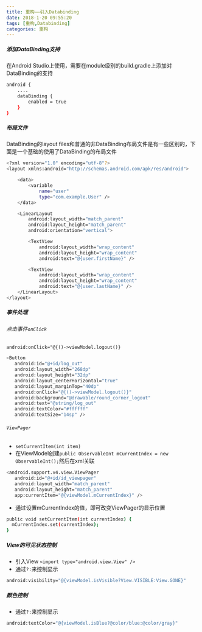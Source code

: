 ```yaml
---
title: 重构——引入Databinding
date: 2018-1-20 09:55:20
tags: [重构,Databinding]
categories: 重构
---
```

##### 添加DataBinding支持
在Android Studio上使用，需要在module级别的build.gradle上添加对DataBinding的支持
``` bash
android {
    ....
    dataBinding {
        enabled = true
    }
}
```
##### 布局文件
DataBinding的layout files和普通的非DataBinding布局文件是有一些区别的，下面是一个基础的使用了DataBinding的布局文件
``` bash
<?xml version="1.0" encoding="utf-8"?>
<layout xmlns:android="http://schemas.android.com/apk/res/android">

    <data>
        <variable
            name="user"
            type="com.example.User" />
    </data>

    <LinearLayout
        android:layout_width="match_parent"
        android:layout_height="match_parent"
        android:orientation="vertical">

        <TextView
            android:layout_width="wrap_content"
            android:layout_height="wrap_content"
            android:text="@{user.firstName}" />

        <TextView
            android:layout_width="wrap_content"
            android:layout_height="wrap_content"
            android:text="@{user.lastName}" />
    </LinearLayout>
</layout>
```
##### 事件处理
###### 点击事件`onClick`
`android:onClick="@{()->viewModel.logout()}`
``` bash
<Button
   android:id="@+id/log_out"
   android:layout_width="268dp"
   android:layout_height="32dp"
   android:layout_centerHorizontal="true"
   android:layout_marginTop="40dp"
   android:onClick="@{()->viewModel.logout()}"
   android:background="@drawable/round_corner_logout"
   android:text="@string/log_out"
   android:textColor="#ffffff"
   android:textSize="14sp" />
```
###### `ViewPager`   
- `setCurrentItem(int item)`
- 在ViewModel创建`public ObservableInt mCurrentIndex = new ObservableInt();`然后在xml关联
``` bash
<android.support.v4.view.ViewPager
   android:id="@+id/id_viewpager"
   android:layout_width="match_parent"
   android:layout_height="match_parent"
   app:currentItem="@{viewModel.mCurrentIndex}" />
```
	
- 通过设置mCurrentIndex的值，即可改变ViewPager的显示位置
``` bash
public void setCurrentItem(int currentIndex) {
  mCurrentIndex.set(currentIndex);
}
```
##### View的可见状态控制
- 引入View `<import type="android.view.View" />`
- 通过`?:`来控制显示
``` bash
android:visibility="@{viewModel.isVisible?View.VISIBLE:View.GONE}"
```
##### 颜色控制
- 通过`?:`来控制显示
``` bash
android:textColor="@{viewModel.isBlue?@color/blue:@color/gray}"
```

  